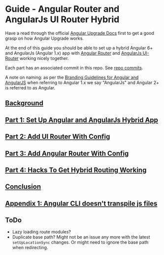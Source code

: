 # Guide - Angular Router and AngularJs UI Router Hybrid

Have a read through the official [Angular Upgrade Docs](https://angular.io/guide/upgrade) first to get a good grasp on how Angular Upgrade works.

At the end of this guide you should be able to set up a hybrid Angular 6+ and AngularJs (Angular 1.x) app with [Angular Router](https://angular.io/api/router) and [AngularJs  UI-Router](https://github.com/angular-ui/ui-router) working nicely together.

Each part has an associated commit in this repo. See [repo commits](https://github.com/BBlackwo/angular-router-angular-js-ui-router-hybrid/commits/master).

A note on naming: as per the [Branding Guidelines for Angular and AngularJS](https://blog.angularjs.org/2017/01/branding-guidelines-for-angular-and.html) when referring to Angular 1.x we say "AngularJs" and Angular 2+ is referred to as Angular.

## [Background](./background.md)

## [Part 1: Set Up Angular and AngularJs Hybrid App](./part-1.md)

## [Part 2: Add UI Router With Config](./part-2.md)

## [Part 3: Add Angular Router With Config](./part-3.md)

## [Part 4: Hacks To Get Hybrid Routing Working](./part-4.md)

## [Conclusion](./conclusion.md)

## [Appendix 1: Angular CLI doesn't transpile js files](./appendix-1.md)

## ToDo

- Lazy loading route modules?
- Duplicate base path? Might not be an issue any more with the latest `setUpLocationSync` changes. Or might need to ignore the base path when redirecting.
